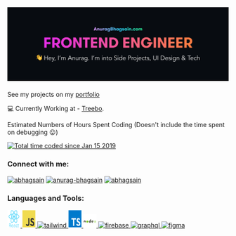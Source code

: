 <img src="https://github.com/abhagsain/abhagsain/blob/main/Github%20Profile%20Header.png" />

#### 

See my projects on my [portfolio](https://abhagsain.com/?ref=github)

💻 Currently Working at - [Treebo](https://github.com/treebo-noss). 

Estimated Numbers of Hours Spent Coding (Doesn't include the time spent on debugging 😛)

<a href="https://wakatime.com/@b9607255-5bed-4e8d-813a-5d8e0a733e02"><img src="https://wakatime.com/badge/user/b9607255-5bed-4e8d-813a-5d8e0a733e02.svg" alt="Total time coded since Jan 15 2019" /></a>

<h3 align="left">Connect with me:</h3>
<p align="left">

<a href="https://twitter.com/abhagsain" target="blank"><img align="center" src="https://raw.githubusercontent.com/rahuldkjain/github-profile-readme-generator/master/src/images/icons/Social/twitter.svg" alt="abhagsain" height="20" width="30" /></a>
<a href="https://linkedin.com/in/anurag-bhagsain" target="blank"><img align="center" src="https://raw.githubusercontent.com/rahuldkjain/github-profile-readme-generator/master/src/images/icons/Social/linked-in-alt.svg" alt="anurag-bhagsain" height="20" width="30" /></a>
<a href="https://dribbble.com/abhagsain" target="blank"><img align="center" src="https://raw.githubusercontent.com/rahuldkjain/github-profile-readme-generator/master/src/images/icons/Social/dribbble.svg" alt="abhagsain" height="20" width="30" /></a>

</p>



<h3 align="left">Languages and Tools:</h3>
<p align="left"> 
<a href="https://reactjs.org/" target="_blank"> 
<img src="https://raw.githubusercontent.com/devicons/devicon/master/icons/react/react-original-wordmark.svg" alt="react" width="30" height="40"/> 
</a> 
    
<a href="https://developer.mozilla.org/en-US/docs/Web/JavaScript" target="_blank"> 
<img src="https://raw.githubusercontent.com/devicons/devicon/master/icons/javascript/javascript-original.svg" alt="javascript" width="30" height="40"/> 
</a> 

<a href="https://tailwindcss.com/" target="_blank"> 
<img src="https://www.vectorlogo.zone/logos/tailwindcss/tailwindcss-icon.svg" alt="tailwind" width="30" height="40"/> 
</a> 

<a href="https://www.typescriptlang.org/" target="_blank"> 
<img src="https://raw.githubusercontent.com/devicons/devicon/master/icons/typescript/typescript-original.svg" alt="typescript" width="30" height="40"/> 
</a> 
<a href="https://nodejs.org" target="_blank"> <img src="https://raw.githubusercontent.com/devicons/devicon/master/icons/nodejs/nodejs-original-wordmark.svg" alt="nodejs" width="30" height="30"/> </a>

<a href="https://firebase.google.com/" target="_blank"> 
<img src="https://www.vectorlogo.zone/logos/firebase/firebase-icon.svg" alt="firebase" width="30" height="40"/> 
</a> 
<a href="https://graphql.org" target="_blank"> 
<img src="https://www.vectorlogo.zone/logos/graphql/graphql-icon.svg" alt="graphql" width="30" height="40"/> 
</a> 

<a href="https://www.figma.com/" target="_blank"> 
<img src="https://www.vectorlogo.zone/logos/figma/figma-icon.svg" alt="figma" width="30" height="40"/> 
</a> 
</p>
